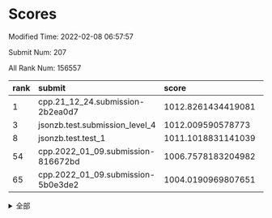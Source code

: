 # Scores

Modified Time: 2022-02-08 06:57:57

Submit Num: 207

All Rank Num: 156557

| rank |               submit               |       score        |       sigma        | pk_num |
| :--- | :--------------------------------- | :----------------- | :----------------- | :----- |
| 1    | cpp.21_12_24.submission-2b2ea0d7   | 1012.8261434419081 | 0.8363818033621354 | 3024   |
| 3    | jsonzb.test.submission_level_4     | 1012.009590578773  | 0.789121086893942  | 3024   |
| 8    | jsonzb.test.test_1                 | 1011.1018831141039 | 0.7670185182071954 | 3028   |
| 54   | cpp.2022_01_09.submission-816672bd | 1006.7578183204982 | 0.7285712877092424 | 3030   |
| 65   | cpp.2022_01_09.submission-5b0e3de2 | 1004.0190969807651 | 0.7341200524460471 | 3021   |


<details>
<summary>全部</summary>

| rank |                 submit                 |       score        |       sigma        | pk_num |
| :--- | :------------------------------------- | :----------------- | :----------------- | :----- |
| 1    | cpp.21_12_24.submission-2b2ea0d7       | 1012.8261434419081 | 0.8363818033621354 | 3024   |
| 2    | gobigger.level_3.submission_level_3_18 | 1012.3358943053486 | 0.803847079903455  | 3023   |
| 3    | jsonzb.test.submission_level_4         | 1012.009590578773  | 0.789121086893942  | 3024   |
| 4    | gobigger.level_3.submission_level_3_6  | 1011.3739484053982 | 0.7652446253494143 | 3026   |
| 5    | gobigger.level_3.submission_level_3_23 | 1011.3251717572766 | 0.777464818463858  | 3027   |
| 6    | gobigger.level_3.submission_level_3_20 | 1011.2524504293792 | 0.7713008271935108 | 3024   |
| 7    | gobigger.level_3.submission_level_3_33 | 1011.2217363168788 | 0.7665085901394837 | 3028   |
| 8    | jsonzb.test.test_1                     | 1011.1018831141039 | 0.7670185182071954 | 3028   |
| 9    | gobigger.level_3.submission_level_3_35 | 1010.9244102789945 | 0.7577483571091466 | 3029   |
| 10   | gobigger.level_3.submission_level_3_48 | 1010.7784213955841 | 0.7592030915185384 | 3027   |
| 11   | gobigger.level_3.submission_level_3_40 | 1010.6663348562698 | 0.7463512054275023 | 3031   |
| 12   | gobigger.level_3.submission_level_3_30 | 1010.644201563587  | 0.7923300813866856 | 3023   |
| 13   | gobigger.level_3.submission_level_3_26 | 1010.6394869551057 | 0.7596747339159201 | 3025   |
| 14   | gobigger.level_3.submission_level_3_16 | 1010.4395382702276 | 0.7669990551186362 | 3020   |
| 15   | gobigger.level_3.submission_level_3_4  | 1010.4045543699784 | 0.7639933400152131 | 3025   |
| 16   | gobigger.level_3.submission_level_3_49 | 1010.3990458648292 | 0.7621779913255562 | 3022   |
| 17   | gobigger.level_3.submission_level_3_3  | 1010.37553230275   | 0.7727037622605507 | 3026   |
| 18   | gobigger.level_3.submission_level_3_24 | 1010.2928552362686 | 0.7846766059156028 | 3025   |
| 19   | gobigger.level_3.submission_level_3_31 | 1010.1941074027104 | 0.7492582086582649 | 3026   |
| 20   | gobigger.level_3.submission_level_3_37 | 1010.1652954048133 | 0.7682820366617507 | 3020   |
| 21   | gobigger.level_3.submission_level_3_2  | 1010.1436549549329 | 0.7622694413842943 | 3030   |
| 22   | gobigger.level_3.submission_level_3_47 | 1010.1321504070141 | 0.7556012667548254 | 3027   |
| 23   | gobigger.level_3.submission_level_3_12 | 1010.0628415949776 | 0.7514444931182055 | 3024   |
| 24   | gobigger.level_3.submission_level_3_28 | 1010.0433670948082 | 0.7749188378119204 | 3026   |
| 25   | gobigger.level_3.submission_level_3_29 | 1010.0388644463332 | 0.7697189188626216 | 3021   |
| 26   | gobigger.level_3.submission_level_3_39 | 1010.0041711291974 | 0.7643022824766117 | 3028   |
| 27   | gobigger.level_3.submission_level_3_27 | 1009.9662397890032 | 0.7449418647831629 | 3020   |
| 28   | gobigger.level_3.submission_level_3_11 | 1009.9209006793106 | 0.7513200147744072 | 3023   |
| 29   | gobigger.level_3.submission_level_3_46 | 1009.8501230544979 | 0.7633953998082692 | 3028   |
| 30   | gobigger.level_3.submission_level_3_7  | 1009.7640441034715 | 0.7616592663416694 | 3033   |
| 31   | gobigger.level_3.submission_level_3_0  | 1009.7518645235401 | 0.7770623081349469 | 3028   |
| 32   | gobigger.level_3.submission_level_3_10 | 1009.6709877542407 | 0.7368097790961853 | 3027   |
| 33   | gobigger.level_3.submission_level_3_8  | 1009.6022605161397 | 0.777077843301329  | 3026   |
| 34   | gobigger.level_3.submission_level_3_14 | 1009.5406987406648 | 0.7495902240201276 | 3024   |
| 35   | gobigger.level_3.submission_level_3_22 | 1009.5082570977222 | 0.7544783193550868 | 3023   |
| 36   | gobigger.level_3.submission_level_3_9  | 1009.504765381669  | 0.7598679557631964 | 3024   |
| 37   | gobigger.level_3.submission_level_3_13 | 1009.4006347460052 | 0.7438173636796728 | 3026   |
| 38   | gobigger.level_3.submission_level_3_42 | 1009.3853069839942 | 0.7620199198473374 | 3027   |
| 39   | gobigger.level_3.submission_level_3_38 | 1009.3408205379777 | 0.7570452039873692 | 3027   |
| 40   | gobigger.level_3.submission_level_3_25 | 1009.3407358409012 | 0.7676201445864224 | 3028   |
| 41   | gobigger.level_3.submission_level_3_41 | 1009.2956387476086 | 0.7422995835315803 | 3026   |
| 42   | gobigger.level_3.submission_level_3_19 | 1009.2826696549264 | 0.7565698599224439 | 3022   |
| 43   | gobigger.level_3.submission_level_3_15 | 1009.2095103049445 | 0.7561580741451042 | 3027   |
| 44   | gobigger.level_3.submission_level_3_44 | 1009.2014553860315 | 0.7518096846889103 | 3031   |
| 45   | gobigger.level_3.submission_level_3_32 | 1009.1738546877473 | 0.7716395244433504 | 3021   |
| 46   | gobigger.level_3.submission_level_3_43 | 1009.1503116391756 | 0.7467828378075223 | 3025   |
| 47   | gobigger.level_3.submission_level_3_36 | 1009.0382408459245 | 0.7472563920738114 | 3023   |
| 48   | gobigger.level_3.submission_level_3_17 | 1009.0169143888306 | 0.7621171007359921 | 3026   |
| 49   | gobigger.level_3.submission_level_3_5  | 1008.9383544162599 | 0.7417191857477129 | 3026   |
| 50   | gobigger.level_3.submission_level_3_34 | 1008.9080765055558 | 0.7353839286663523 | 3025   |
| 51   | gobigger.level_3.submission_level_3_1  | 1008.9072813610991 | 0.7754655038795167 | 3021   |
| 52   | gobigger.level_3.submission_level_3_45 | 1008.1326625265697 | 0.7484211041559085 | 3024   |
| 53   | gobigger.level_3.submission_level_3_21 | 1006.8143673815747 | 0.7190927390969438 | 3026   |
| 54   | cpp.2022_01_09.submission-816672bd     | 1006.7578183204982 | 0.7285712877092424 | 3030   |
| 55   | gobigger.level_1.submission_level_1_22 | 1005.0819695809656 | 0.7205892994937058 | 3025   |
| 56   | gobigger.level_1.submission_level_1_30 | 1004.5598206259855 | 0.7272775455922319 | 3022   |
| 57   | gobigger.level_1.submission_level_1_29 | 1004.4953909167155 | 0.7308677828427728 | 3024   |
| 58   | gobigger.level_1.submission_level_1_35 | 1004.4154112309186 | 0.7240409395149208 | 3024   |
| 59   | gobigger.level_1.submission_level_1_37 | 1004.3867079382635 | 0.7277331165458231 | 3031   |
| 60   | gobigger.level_1.submission_level_1_47 | 1004.3113008351372 | 0.7231755529701369 | 3024   |
| 61   | gobigger.level_1.submission_level_1_25 | 1004.2718753322906 | 0.7196650250925487 | 3023   |
| 62   | gobigger.level_1.submission_level_1_24 | 1004.2583297500695 | 0.726471106823672  | 3025   |
| 63   | gobigger.level_1.submission_level_1_2  | 1004.2239330237403 | 0.7305818394701615 | 3028   |
| 64   | gobigger.level_1.submission_level_1_42 | 1004.1983927159355 | 0.7222787828811815 | 3025   |
| 65   | cpp.2022_01_09.submission-5b0e3de2     | 1004.0190969807651 | 0.7341200524460471 | 3021   |
| 66   | gobigger.level_1.submission_level_1_19 | 1003.9572312237101 | 0.7237321501635248 | 3028   |
| 67   | gobigger.level_1.submission_level_1_13 | 1003.7373537107577 | 0.7005574453798996 | 3027   |
| 68   | gobigger.level_1.submission_level_1_5  | 1003.6672681525854 | 0.7179955992765769 | 3019   |
| 69   | gobigger.level_1.submission_level_1_8  | 1003.6659128700611 | 0.717720271645023  | 3021   |
| 70   | gobigger.level_1.submission_level_1_6  | 1003.6460937641571 | 0.7144165380371499 | 3029   |
| 71   | gobigger.level_1.submission_level_1_43 | 1003.6226165423384 | 0.7191320922993593 | 3025   |
| 72   | gobigger.level_1.submission_level_1_20 | 1003.5786568061064 | 0.713025967346807  | 3030   |
| 73   | gobigger.level_1.submission_level_1_12 | 1003.5773190432244 | 0.7131664936945189 | 3026   |
| 74   | gobigger.level_1.submission_level_1_39 | 1003.5738752747388 | 0.7138146648395026 | 3020   |
| 75   | gobigger.level_1.submission_level_1_33 | 1003.5666368653997 | 0.7230323914846934 | 3023   |
| 76   | gobigger.level_1.submission_level_1_31 | 1003.5431037681514 | 0.7044364368974556 | 3028   |
| 77   | gobigger.level_1.submission_level_1_28 | 1003.533726918174  | 0.7253972847924018 | 3026   |
| 78   | gobigger.level_1.submission_level_1_0  | 1003.4802421782063 | 0.7081370370815342 | 3027   |
| 79   | gobigger.level_1.submission_level_1_10 | 1003.4108574942992 | 0.7066013022605917 | 3023   |
| 80   | gobigger.level_1.submission_level_1_16 | 1003.4010109710392 | 0.7171533437106548 | 3028   |
| 81   | gobigger.level_1.submission_level_1_18 | 1003.326394052815  | 0.7158949348342831 | 3023   |
| 82   | gobigger.level_1.submission_level_1_49 | 1003.3254232965367 | 0.7130646135144785 | 3024   |
| 83   | gobigger.level_1.submission_level_1_7  | 1003.325309098152  | 0.7182663089404518 | 3025   |
| 84   | gobigger.level_1.submission_level_1_26 | 1003.321171813882  | 0.7178138399552716 | 3020   |
| 85   | gobigger.level_1.submission_level_1_40 | 1003.2965936037915 | 0.7176719661663487 | 3027   |
| 86   | gobigger.level_1.submission_level_1_4  | 1003.2846201691523 | 0.7271903200017448 | 3030   |
| 87   | gobigger.level_1.submission_level_1_23 | 1003.2762003474726 | 0.7114134699094891 | 3023   |
| 88   | gobigger.level_1.submission_level_1_48 | 1003.2466227493381 | 0.7118482834745109 | 3029   |
| 89   | gobigger.level_1.submission_level_1_34 | 1003.228190082085  | 0.7102626588377465 | 3027   |
| 90   | gobigger.level_1.submission_level_1_41 | 1003.1858543579627 | 0.7109249203914451 | 3026   |
| 91   | gobigger.level_1.submission_level_1_15 | 1003.1663470296751 | 0.7117419458673525 | 3028   |
| 92   | gobigger.level_1.submission_level_1_17 | 1003.1230008488035 | 0.7188985645707087 | 3024   |
| 93   | gobigger.level_1.submission_level_1_1  | 1002.8375557632336 | 0.7068417994916589 | 3026   |
| 94   | gobigger.level_1.submission_level_1_14 | 1002.7390165762608 | 0.7064561668896925 | 3020   |
| 95   | gobigger.level_1.submission_level_1_44 | 1002.7337299111456 | 0.713039240975769  | 3026   |
| 96   | gobigger.level_1.submission_level_1_9  | 1002.7093450797523 | 0.722332483953696  | 3028   |
| 97   | gobigger.level_1.submission_level_1_3  | 1002.6560919747111 | 0.7142108358450239 | 3025   |
| 98   | gobigger.level_1.submission_level_1_11 | 1002.5836863876722 | 0.7134984837524867 | 3023   |
| 99   | gobigger.level_1.submission_level_1_21 | 1002.5566029691462 | 0.7117540455065688 | 3026   |
| 100  | gobigger.level_1.submission_level_1_32 | 1002.4577695716806 | 0.7192729262706713 | 3025   |
| 101  | gobigger.level_1.submission_level_1_27 | 1002.297764236522  | 0.7118386216487333 | 3022   |
| 102  | gobigger.level_1.submission_level_1_45 | 1002.2770666422014 | 0.7085204060108762 | 3025   |
| 103  | gobigger.level_1.submission_level_1_38 | 1002.0741635485307 | 0.7073476142877883 | 3023   |
| 104  | gobigger.level_1.submission_level_1_46 | 1001.3108324586979 | 0.7045162467353412 | 3028   |
| 105  | gobigger.level_1.submission_level_1_36 | 1001.0398313386557 | 0.7118196638576544 | 3023   |
| 106  | gobigger.random.submission_random_41   | 997.526059619848   | 0.7135010719998709 | 3021   |
| 107  | gobigger.random.submission_random_29   | 997.2850194260532  | 0.706733672728065  | 3030   |
| 108  | gobigger.random.submission_random_48   | 996.8202314606716  | 0.7202819948366781 | 3025   |
| 109  | gobigger.random.submission_random_38   | 996.7781090593198  | 0.7146759671435264 | 3027   |
| 110  | gobigger.random.submission_random_26   | 996.6594610978298  | 0.6889452015416945 | 3031   |
| 111  | gobigger.random.submission_random_21   | 996.6563092437987  | 0.7108856911664678 | 3026   |
| 112  | gobigger.random.submission_random_43   | 996.6502758262292  | 0.7114093902096373 | 3027   |
| 113  | gobigger.random.submission_random_44   | 996.6060878600251  | 0.7080817564208045 | 3029   |
| 114  | gobigger.random.submission_random_1    | 996.4833106114422  | 0.7082950360354258 | 3025   |
| 115  | gobigger.random.submission_random_12   | 996.4485872792932  | 0.7114460953759157 | 3024   |
| 116  | gobigger.random.submission_random_10   | 996.4304404345969  | 0.709821251686096  | 3027   |
| 117  | gobigger.random.submission_random_34   | 996.4042518018599  | 0.7070361585686237 | 3024   |
| 118  | gobigger.random.submission_random_13   | 996.3790163273239  | 0.7076745186718603 | 3030   |
| 119  | gobigger.random.submission_random_22   | 996.3685174543969  | 0.7125547031202016 | 3024   |
| 120  | gobigger.random.submission_random_32   | 996.3058276822396  | 0.7124295661159395 | 3023   |
| 121  | gobigger.random.submission_random_42   | 996.2016800311812  | 0.7047685577489028 | 3025   |
| 122  | gobigger.random.submission_random_20   | 996.1731083852736  | 0.7127346061324203 | 3028   |
| 123  | gobigger.random.submission_random_35   | 996.1412885595529  | 0.7099868214307148 | 3025   |
| 124  | gobigger.random.submission_random_25   | 996.1348550051166  | 0.7079763286853188 | 3024   |
| 125  | gobigger.random.submission_random_15   | 996.1202142172782  | 0.7225783757298244 | 3027   |
| 126  | gobigger.random.submission_random_40   | 996.1141291906553  | 0.7318791321110212 | 3027   |
| 127  | gobigger.random.submission_random_28   | 996.0750479064639  | 0.7035010723965449 | 3026   |
| 128  | gobigger.random.submission_random_11   | 996.0152929361805  | 0.701124370762498  | 3026   |
| 129  | gobigger.random.submission_random_45   | 996.0071670666374  | 0.7150792457450769 | 3026   |
| 130  | gobigger.random.submission_random_2    | 995.9497121466625  | 0.7202186276650613 | 3026   |
| 131  | gobigger.random.submission_random_46   | 995.9246797559472  | 0.7123635197765653 | 3020   |
| 132  | gobigger.random.submission_random_39   | 995.9240609750609  | 0.7221848159834301 | 3032   |
| 133  | gobigger.random.submission_random_19   | 995.7285430120362  | 0.7220705376422288 | 3024   |
| 134  | gobigger.random.submission_random_4    | 995.6869982071858  | 0.7058829273038462 | 3018   |
| 135  | gobigger.random.submission_random_3    | 995.6811627394364  | 0.7278012593218985 | 3024   |
| 136  | gobigger.random.submission_random_14   | 995.6505204115922  | 0.7084972151263736 | 3025   |
| 137  | gobigger.random.submission_random_16   | 995.6074826216457  | 0.7167704555610094 | 3023   |
| 138  | gobigger.random.submission_random_8    | 995.5491247705269  | 0.7030347741745069 | 3023   |
| 139  | gobigger.random.submission_random_30   | 995.530727467769   | 0.7127550559544525 | 3021   |
| 140  | gobigger.random.submission_random_6    | 995.530265628237   | 0.7031872910297555 | 3024   |
| 141  | gobigger.random.submission_random_18   | 995.431417909759   | 0.7206459957394746 | 3030   |
| 142  | gobigger.random.submission_random_9    | 995.4164247727124  | 0.7111815761604222 | 3020   |
| 143  | gobigger.random.submission_random_23   | 995.3782118123498  | 0.7214330283511377 | 3022   |
| 144  | gobigger.random.submission_random_17   | 995.2397893089073  | 0.7099934559249224 | 3030   |
| 145  | gobigger.random.submission_random_24   | 995.1822745003883  | 0.7065253207857244 | 3026   |
| 146  | gobigger.random.submission_random_33   | 995.1744828909439  | 0.7168498543461531 | 3024   |
| 147  | gobigger.random.submission_random_0    | 995.1440295046673  | 0.7233375805864647 | 3029   |
| 148  | gobigger.random.submission_random_49   | 994.9527920093398  | 0.7221849133998736 | 3026   |
| 149  | gobigger.random.submission_random_31   | 994.9108675306286  | 0.7237232698460653 | 3021   |
| 150  | gobigger.random.submission_random_7    | 994.8938733326004  | 0.7225374627480421 | 3026   |
| 151  | gobigger.random.submission_random_37   | 994.8767016837144  | 0.7129339999938331 | 3026   |
| 152  | gobigger.random.submission_random_47   | 994.8634358215952  | 0.7128406460187946 | 3027   |
| 153  | gobigger.random.submission_random_27   | 994.7081588511234  | 0.7160485932996836 | 3024   |
| 154  | gobigger.level_2.submission_level_2_30 | 994.6964290764924  | 0.728696845505686  | 3024   |
| 155  | gobigger.random.submission_random_5    | 994.679541436085   | 0.7105494775327171 | 3026   |
| 156  | gobigger.random.submission_random_36   | 994.5746657689838  | 0.7248050157937204 | 3029   |
| 157  | gobigger.level_2.submission_level_2_12 | 994.1642715468764  | 0.741484045353089  | 3024   |
| 158  | gobigger.level_2.submission_level_2_42 | 994.0420522153872  | 0.7349019970603053 | 3026   |
| 159  | gobigger.level_2.submission_level_2_18 | 993.3313391164384  | 0.7396388987939381 | 3028   |
| 160  | gobigger.level_2.submission_level_2_24 | 993.0745301369625  | 0.7438607548142472 | 3028   |
| 161  | gobigger.level_2.submission_level_2_1  | 993.0394080366069  | 0.7429552860049149 | 3021   |
| 162  | gobigger.level_2.submission_level_2_37 | 992.8290345957602  | 0.7555652486100173 | 3017   |
| 163  | gobigger.level_2.submission_level_2_46 | 992.8182873171322  | 0.7339212547977377 | 3028   |
| 164  | gobigger.level_2.submission_level_2_8  | 992.8154034391177  | 0.7378594854846764 | 3023   |
| 165  | gobigger.level_2.submission_level_2_10 | 992.7544767425272  | 0.7373497714138803 | 3020   |
| 166  | gobigger.level_2.submission_level_2_44 | 992.7370179579509  | 0.7295976057088943 | 3026   |
| 167  | gobigger.level_2.submission_level_2_33 | 992.6870678991314  | 0.7425522384375276 | 3026   |
| 168  | gobigger.level_2.submission_level_2_40 | 992.6635523952815  | 0.7503179280688026 | 3029   |
| 169  | gobigger.level_2.submission_level_2_5  | 992.6542188423009  | 0.7348295327046432 | 3022   |
| 170  | gobigger.level_2.submission_level_2_49 | 992.6185970285345  | 0.7306797247642739 | 3028   |
| 171  | gobigger.level_2.submission_level_2_11 | 992.592930740646   | 0.7383810203434487 | 3025   |
| 172  | gobigger.level_2.submission_level_2_20 | 992.4904222934092  | 0.7632517183092549 | 3022   |
| 173  | gobigger.level_2.submission_level_2_29 | 992.4688093338077  | 0.7404434372608352 | 3026   |
| 174  | gobigger.level_2.submission_level_2_32 | 992.4235541858538  | 0.7378433440270223 | 3023   |
| 175  | gobigger.level_2.submission_level_2_0  | 992.3998913263728  | 0.7467909270969546 | 3023   |
| 176  | gobigger.level_2.submission_level_2_26 | 992.3633080271161  | 0.7366110500216373 | 3022   |
| 177  | gobigger.level_2.submission_level_2_43 | 992.3067200455984  | 0.7374246608365156 | 3027   |
| 178  | gobigger.level_2.submission_level_2_7  | 992.2077425875855  | 0.7421326582715848 | 3029   |
| 179  | gobigger.level_2.submission_level_2_31 | 992.1999005660562  | 0.7270769037509998 | 3026   |
| 180  | gobigger.level_2.submission_level_2_16 | 992.1358720427187  | 0.7346561381180429 | 3022   |
| 181  | gobigger.level_2.submission_level_2_19 | 992.0620794042685  | 0.7470016552228748 | 3023   |
| 182  | gobigger.level_2.submission_level_2_22 | 992.0221982061836  | 0.731781081458159  | 3023   |
| 183  | gobigger.level_2.submission_level_2_14 | 992.01516401898    | 0.7297985059754245 | 3028   |
| 184  | gobigger.level_2.submission_level_2_27 | 991.9901821411254  | 0.7647160687534292 | 3027   |
| 185  | gobigger.level_2.submission_level_2_47 | 991.9784568538823  | 0.7545361252238528 | 3022   |
| 186  | gobigger.level_2.submission_level_2_39 | 991.8984153415374  | 0.7452776319547495 | 3024   |
| 187  | gobigger.level_2.submission_level_2_9  | 991.8616005136429  | 0.7448133934640354 | 3033   |
| 188  | gobigger.level_2.submission_level_2_34 | 991.794700978324   | 0.7528544978703599 | 3026   |
| 189  | gobigger.level_2.submission_level_2_38 | 991.7939331203809  | 0.7344541456122695 | 3023   |
| 190  | gobigger.level_2.submission_level_2_17 | 991.7384292848014  | 0.7575865827654426 | 3024   |
| 191  | gobigger.level_2.submission_level_2_45 | 991.6970304852277  | 0.7430682798515338 | 3026   |
| 192  | gobigger.level_2.submission_level_2_4  | 991.6117858696576  | 0.7489421325821929 | 3027   |
| 193  | gobigger.level_2.submission_level_2_23 | 991.596917186232   | 0.7353316965476859 | 3026   |
| 194  | gobigger.level_2.submission_level_2_3  | 991.5090435630585  | 0.7418788428793134 | 3029   |
| 195  | gobigger.level_2.submission_level_2_35 | 991.3805631310092  | 0.7670702424602209 | 3019   |
| 196  | gobigger.level_2.submission_level_2_13 | 991.3409584049335  | 0.7443198665239036 | 3021   |
| 197  | gobigger.level_2.submission_level_2_28 | 991.2530614740917  | 0.7501036260521647 | 3030   |
| 198  | gobigger.level_2.submission_level_2_6  | 991.2253582915811  | 0.7569887114891308 | 3028   |
| 199  | gobigger.level_2.submission_level_2_21 | 991.0955315736975  | 0.7426617095736185 | 3027   |
| 200  | gobigger.level_2.submission_level_2_36 | 991.0375746382408  | 0.7447099291687396 | 3023   |
| 201  | gobigger.level_2.submission_level_2_48 | 990.9338791839082  | 0.7476140483372006 | 3029   |
| 202  | gobigger.level_2.submission_level_2_41 | 990.9098761453969  | 0.7584054658994677 | 3021   |
| 203  | gobigger.level_2.submission_level_2_2  | 990.5689808180596  | 0.7526915144453697 | 3025   |
| 204  | gobigger.level_2.submission_level_2_15 | 990.154925147392   | 0.7599653020002453 | 3021   |
| 205  | gobigger.level_2.submission_level_2_25 | 990.1213035445976  | 0.7900871229019601 | 3028   |
| 206  | gobigger.none.submission_none_0        | 975.607742115265   | 1.431835217518867  | 3030   |
| 207  | gobigger.none.submission_none_1        | 973.8126010084096  | 1.6492184944047195 | 3026   |

</details>